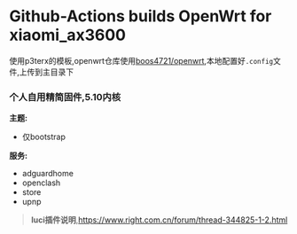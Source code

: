 # Github-Actions builds OpenWrt for xiaomi_ax3600

使用p3terx的模板,openwrt仓库使用[boos4721/openwrt](https://github.com/Boos4721/openwrt),本地配置好`.config`文件,上传到主目录下

### 个人自用精简固件,5.10内核

**主题:**
- 仅bootstrap

**服务:**
- adguardhome
- openclash
- store
- upnp


>**luci插件说明**,https://www.right.com.cn/forum/thread-344825-1-2.html
